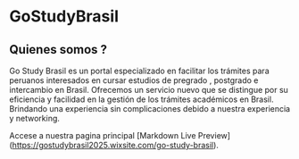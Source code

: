 # GoStudyBrasil
##  Quienes somos ? 
Go Study Brasil es un portal especializado en facilitar los trámites para peruanos interesados en cursar estudios de pregrado , postgrado e intercambio en Brasil. Ofrecemos  un servicio nuevo que se distingue por su eficiencia y facilidad en la gestión de los trámites académicos en Brasil. Brindando una experiencia sin complicaciones debido a nuestra experiencia y networking.

Accese a nuestra pagina principal [Markdown Live Preview] (https://gostudybrasil2025.wixsite.com/go-study-brasil).
